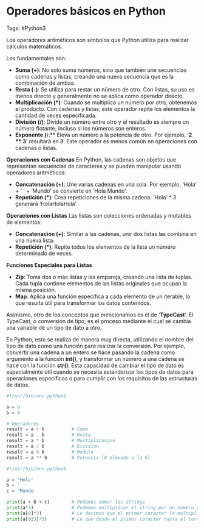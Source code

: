 # Operadores básicos en Python

Tags: #Python3 

Los operadores aritméticos son símbolos que Python utiliza para realizar cálculos matemáticos.

Los fundamentales son:

- **Suma (+)**: No solo suma números, sino que también une secuencias como cadenas y listas, creando una nueva secuencia que es la combinación de ambas.
- **Resta (-)**: Se utiliza para restar un número de otro. Con listas, su uso es menos directo y generalmente no se aplica como operador directo.
- **Multiplicación (*)**: Cuando se multiplica un número por otro, obtenemos el producto. Con cadenas y listas, este operador repite los elementos la cantidad de veces especificada.
- **División (/)**: Divide un número entre otro y el resultado es siempre un número flotante, incluso si los números son enteros.
- **Exponente (**):** Eleva un número a la potencia de otro. Por ejemplo, ‘**2 ** 3**‘ resultará en 8. Este operador es menos común en operaciones con cadenas o listas.

**Operaciones con Cadenas**
En Python, las cadenas son objetos que representan secuencias de caracteres y se pueden manipular usando operadores aritméticos:

- **Concatenación (+)**: Une varias cadenas en una sola. Por ejemplo, ‘Hola’ + ‘ ‘ + ‘Mundo’ se convierte en ‘Hola Mundo’.
- **Repetición (*)**: Crea repeticiones de la misma cadena. ‘Hola’ * 3 generará ‘HolaHolaHola’.

**Operaciones con Listas**
Las listas son colecciones ordenadas y mutables de elementos:
- **Concatenación (+)**: Similar a las cadenas, unir dos listas las combina en una nueva lista.
- **Repetición (*)**: Repite todos los elementos de la lista un número determinado de veces.

**Funciones Especiales para Listas**
- **Zip**: Toma dos o más listas y las empareja, creando una lista de tuplas. Cada tupla contiene elementos de las listas originales que ocupan la misma posición.
- **Map**: Aplica una función específica a cada elemento de un iterable, lo que resulta útil para transformar los datos contenidos.

Asimismo, otro de los conceptos que mencionamos es el de ‘**TypeCast**‘. El TypeCast, o conversión de tipo, es el proceso mediante el cual se cambia una variable de un tipo de dato a otro.

En Python, esto se realiza de manera muy directa, utilizando el nombre del tipo de dato como una función para realizar la conversión. Por ejemplo, convertir una cadena a un entero se hace pasando la cadena como argumento a la función **int()**, y transformar un número a una cadena se hace con la función **str()**. Esta capacidad de cambiar el tipo de dato es especialmente útil cuando se necesita estandarizar los tipos de datos para operaciones específicas o para cumplir con los requisitos de las estructuras de datos.


```python
#!/usr/bin/env python3

a = 8
b = 6

# Operadores  
result = a + b          # Suma 
result = a - b          # Resta 
result = a * b          # Multiplicacion 
result = a / b          # Division 
result = a % b          # Modulo 
result = a ** b         # Potencia (8 elevado a la 6)
```

```python 
#!/usr/bin/env python3

a = 'Hola'
b = ' '
c = 'Mundo'

print(a + b + c)        # Podemos sumar los strings 
print(a*3)              # Podemos multiplicar el string por un numero y nos mostrara la misma palabra en este caso 3 veces 
print(a[0]*3)           # Le decimos que el primer caracter lo multiplique por 3 
print(a[0:3]*3)         # Le que desde el primer caracter hasta el tercero (-1), lo multiplique por tres 
```